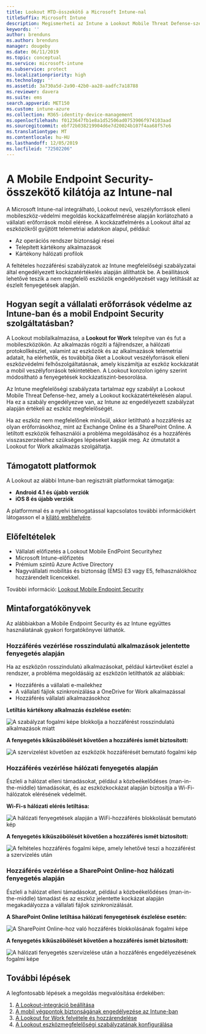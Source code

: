 ```yaml
---
title: Lookout MTD-összekötő a Microsoft Intune-nal
titleSuffix: Microsoft Intune
description: Megismerheti az Intune a Lookout Mobile Threat Defense-szel való integrálását, amellyel vezérelheti a mobileszközök a vállalati erőforrásokhoz való hozzáférését.
keywords: ''
author: brenduns
ms.author: brenduns
manager: dougeby
ms.date: 06/11/2019
ms.topic: conceptual
ms.service: microsoft-intune
ms.subservice: protect
ms.localizationpriority: high
ms.technology: ''
ms.assetid: 3a730a5d-2a90-42b0-aa28-aadfc7a18788
ms.reviewer: davera
ms.suite: ems
search.appverid: MET150
ms.custom: intune-azure
ms.collection: M365-identity-device-management
ms.openlocfilehash: f0123647fb1e8a1d52506ad0753906f974103aad
ms.sourcegitcommit: ebf72b038219904d6e7d20024b107f4aa68f57e6
ms.translationtype: MT
ms.contentlocale: hu-HU
ms.lasthandoff: 12/05/2019
ms.locfileid: "72502206"
---
```

# <a name="lookout-mobile-endpoint-security-connector-with-intune"></a>A Mobile Endpoint Security-összekötő kilátója az Intune-nal

A Microsoft Intune-nal integrálható, Lookout nevű, veszélyforrások elleni mobileszköz-védelmi megoldás kockázatfelmérése alapján korlátozható a vállalati erőforrások mobil elérése. A kockázatfelmérés a Lookout által az eszközökről gyűjtött telemetriai adatokon alapul, például:
- Az operációs rendszer biztonsági rései
- Telepített kártékony alkalmazások
- Kártékony hálózati profilok

A feltételes hozzáférési szabályzatok az Intune megfelelőségi szabályzatai által engedélyezett kockázatértékelés alapján állíthatók be. A beállítások lehetővé teszik a nem megfelelő eszközök engedélyezését vagy letiltását az észlelt fenyegetések alapján.

## <a name="how-do-intune-and-lookout-mobile-endpoint-security-help-protect-company-resources"></a>Hogyan segít a vállalati erőforrások védelme az Intune-ban és a mobil Endpoint Security szolgáltatásban?
A Lookout mobilalkalmazása, a **Lookout for Work** telepítve van és fut a mobileszközökön. Az alkalmazás rögzíti a fájlrendszer, a hálózati protokollkészlet, valamint az eszközök és az alkalmazások telemetriai adatait, ha elérhetők, és továbbítja őket a Lookout veszélyforrások elleni eszközvédelmi felhőszolgáltatásnak, amely kiszámítja az eszköz kockázatát a mobil veszélyforrások tekintetében. A Lookout konzolon igény szerint módosítható a fenyegetések kockázatiszint-besorolása.  

Az Intune megfelelőségi szabályzata tartalmaz egy szabályt a Lookout Mobile Threat Defense-hez, amely a Lookout kockázatértékelésén alapul. Ha ez a szabály engedélyezve van, az Intune az engedélyezett szabályzat alapján értékeli az eszköz megfelelőségét.

Ha az eszköz nem megfelelőnek minősül, akkor letiltható a hozzáférés az olyan erőforrásokhoz, mint az Exchange Online és a SharePoint Online. A letiltott eszközök felhasználói a probléma megoldásához és a hozzáférés visszaszerzéséhez szükséges lépéseket kapják meg. Az útmutatót a Lookout for Work alkalmazás szolgáltatja.

## <a name="supported-platforms"></a>Támogatott platformok  
A Lookout az alábbi Intune-ban regisztrált platformokat támogatja:
* **Android 4.1 és újabb verziók**  
* **iOS 8 és újabb verziók**  

A platformmal és a nyelvi támogatással kapcsolatos további információkért látogasson el a [kilátó webhelyére](https://personal.support.lookout.com/hc/articles/114094140253).  

## <a name="prerequisites"></a>Előfeltételek
* Vállalati előfizetés a Lookout Mobile EndPoint Securityhez  
* Microsoft Intune-előfizetés
* Prémium szintű Azure Active Directory
* Nagyvállalati mobilitás és biztonság (EMS) E3 vagy E5, felhasználókhoz hozzárendelt licencekkel.  

További információ: [Lookout Mobile Endpoint Security](https://www.lookout.com/products/mobile-endpoint-security)

## <a name="sample-scenarios"></a>Mintaforgatókönyvek

Az alábbiakban a Mobile Endpoint Security és az Intune együttes használatának gyakori forgatókönyvei láthatók.

### <a name="control-access-based-on-threats-from-malicious-apps"></a>Hozzáférés vezérlése rosszindulatú alkalmazások jelentette fenyegetés alapján
Ha az eszközön rosszindulatú alkalmazásokat, például kártevőket észlel a rendszer, a probléma megoldásáig az eszközön letilthatók az alábbiak:
* Hozzáférés a vállalati e-mailekhez
* A vállalati fájlok szinkronizálása a OneDrive for Work alkalmazással
* Hozzáférés vállalati alkalmazásokhoz

**Letiltás kártékony alkalmazás észlelése esetén:**

![A szabályzat fogalmi képe blokkolja a hozzáférést rosszindulatú alkalmazások miatt](./media/lookout-mobile-threat-defense-connector/malicious-apps-blocked.png)

**A fenyegetés kiküszöbölését követően a hozzáférés ismét biztosított:**

![A szervizelést követően az eszközök hozzáférését bemutató fogalmi kép](./media/lookout-mobile-threat-defense-connector/malicious-apps-unblocked.png)

### <a name="control-access-based-on-threat-to-network"></a>Hozzáférés vezérlése hálózati fenyegetés alapján
Észleli a hálózat elleni támadásokat, például a közbeékelődéses (man-in-the-middle) támadásokat, és az eszközkockázat alapján biztosítja a Wi-Fi-hálózatok elérésének védelmét.

**Wi-Fi-s hálózati elérés letiltása:**

![A hálózati fenyegetések alapján a WiFi-hozzáférés blokkolását bemutató kép](./media/lookout-mobile-threat-defense-connector/network-wifi-blocked.png)

**A fenyegetés kiküszöbölését követően a hozzáférés ismét biztosított:**

![A feltételes hozzáférés fogalmi képe, amely lehetővé teszi a hozzáférést a szervizelés után](./media/lookout-mobile-threat-defense-connector/network-wifi-unblocked.png)
### <a name="control-access-to-sharepoint-online-based-on-threat-to-network"></a>Hozzáférés vezérlése a SharePoint Online-hoz hálózati fenyegetés alapján

Észleli a hálózat elleni támadásokat, például a közbeékelődéses (man-in-the-middle) támadást és az eszköz jelentette kockázat alapján megakadályozza a vállalati fájlok szinkronizálását.

**A SharePoint Online letiltása hálózati fenyegetések észlelése esetén:**

![A SharePoint Online-hoz való hozzáférés blokkolásának fogalmi képe](./media/lookout-mobile-threat-defense-connector/network-spo-blocked.png)


**A fenyegetés kiküszöbölését követően a hozzáférés ismét biztosított:**

![A hálózati fenyegetés szervizelése után a hozzáférés engedélyezésének fogalmi képe](./media/lookout-mobile-threat-defense-connector/network-spo-unblocked.png)

## <a name="next-steps"></a>További lépések
A legfontosabb lépések a megoldás megvalósítása érdekében:
1. [A Lookout-integráció beállítása](lookout-mtd-connector-integration.md)
2. [A mobil végpontok biztonságának engedélyezése az Intune-ban](mtd-connector-enable.md)
3. [A Lookout for Work felvétele és hozzárendelése](mtd-apps-ios-app-configuration-policy-add-assign.md)
4. [A Lookout eszközmegfelelőségi szabályzatának konfigurálása](mtd-device-compliance-policy-create.md)
